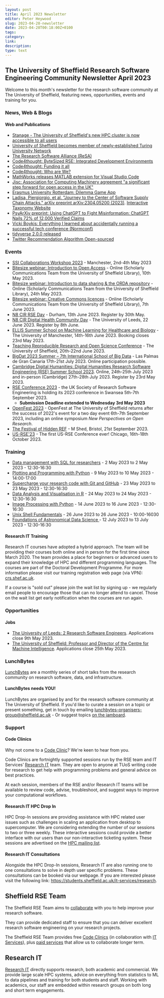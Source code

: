 ```yaml
---
layout: post
title: April 2023 Newsletter
editor: Peter Heywood
slug: 2023-04-28-newsletter
date: 2023-04-28T00:18:00Z+0100
tags:
category:
link:
description:
type: text
---
```


## The University of Sheffield Research Software Engineering Community Newsletter April 2023

Welcome to this month's newsletter for the research software community at The University of Sheffield, featuring news, opportunities, events and training for you.

### News, Web & Blogs

#### Web and Publications

+ [Stanage - The University of Sheffield's new HPC cluster is now accessible to all users](https://mailchi.mp/3ffddf67273e/new-hpc-stanage-is-live?e=efb44934e0)
+ [University of Sheffield becomes member of newly-established Turing University Network](https://www.sheffield.ac.uk/news/university-sheffield-becomes-member-newly-established-turing-university-network)
+ [The Research Software Alliance (ReSA)](https://upstream.force11.org/the-research-software-alliance-resa/)
+ [Code4thought: ByteSized RSE: Integrated Development Environments](https://soundcloud.com/code4thought-615691925/en-bytesized-rse-integrated-development-environments)
+ [Code4thought: Funding it all](https://soundcloud.com/code4thought-615691925/en-funding-it-all)
+ [Code4thought: Who are We?](https://soundcloud.com/code4thought-615691925/en-who-are-we)
+ [MathWorks releases MATLAB extension for Visual Studio Code](https://blogs.mathworks.com/matlab/2023/04/26/do-you-use-visual-studio-code-matlab-is-now-there-too/)
+ [Jisc: Association for Computing Machinery agreement "a significant step forward for open access in the UK"](https://www.jisc.ac.uk/news/association-for-computing-machinery-agreement-a-significant-step-forward-for-open-access-in-the-uk-12-apr-2023?utm_campaign=headlines&utm_content=Headlines%2019%2F04%2F2023&utm_medium=email&utm_source=adestra)
+ [Erasmus University Rotterdam: Dilemma Game App](https://www.eur.nl/en/about-eur/policy-and-regulations/integrity/research-integrity/dilemma-game)
+ [Ladisa, Piergiorgio, et al. "Journey to the Center of Software Supply Chain Attacks." arXiv preprint arXiv:2304.05200 (2023)](https://arxiv.org/abs/2304.05200). [Interactive Taxonomy Website](https://sap.github.io/risk-explorer-for-software-supply-chains/)
+ [PsyArXiv preprint: Using ChatGPT to Fight Misinformation: ChatGPT Nails 72% of 12,000 Verified Claims](https://psyarxiv.com/qnjkf/)
+ [Vicki Boykis: Everything I learned about accidentally running a successful tech conference (Normconf)](https://vickiboykis.com/2022/12/22/everything-i-learned-about-accidentally-running-a-successful-tech-conference/)
+ [tidyverse 2.0.0 released](https://www.tidyverse.org/blog/2023/03/tidyverse-2-0-0/)
+ [Twitter Recommendation Algorithm Open-sourced](https://blog.twitter.com/engineering/en_us/topics/open-source/2023/twitter-recommendation-algorithm)

### Events

+ [SSI Collaborations Workshop 2023](https://software.ac.uk/cw23) - Manchester, 2nd-4th May 2023
+ [Bitesize webinar: Introduction to Open Access](https://sheffield.libcal.com/calendar/ext-staff-training/bitesizeOA) - Online (Scholarly Communications Team from the University of Sheffield Library), 10th May 2023.
+ [Bitesize webinar: Introduction to data sharing & the ORDA repository](https://sheffield.libcal.com/event/4028679) - Online (Scholarly Communications Team from the University of Sheffield Library), 24th May 2023.
+ [Bitesize webinar: Creative Commons licences](https://sheffield.libcal.com/calendar/ext-staff-training/bitesize-cc-licences) - Online (Scholarly Communications Team from the University of Sheffield Library), 7th June 2023.
+ [N8 CIR RSE Day](https://www.eventbrite.co.uk/e/n8-cir-rse-day-tickets-597753365407) - Durham, 13th June 2023. Register by 30th May.
+ [N8 CIR Digital Health Community Day](https://n8cir.org.uk/events/digital-health-community-day/) - The University of Leeds, 22 June 2023. Register by 8th June.
+ [ELLIS Summer School on Machine Learning for Healthcare and Biology](https://www.idsai.manchester.ac.uk/connect/events/ellis-summer-school-2023/schedule/) - The University of Manchester, 14th-16th June 2023. Booking closes 23rd May 2023.
+ [Teaching Reproducible Research and Open Science Conference](https://www.sheffield.ac.uk/smi/events/teaching-reproducible-research-and-open-science-conference) - The University of Sheffield, 20th-22nd June 2023.
+ [BigDat 2023 Summer – 7th International School of Big Data](https://bigdat.irdta.eu/2023su/) - Las Palmas de Gran Canaria 17th-21st July 2023. Online participation possible.
+ [Cambridge Digital Humanities: Digital Humanities Research Software Engineering (RSE) Summer School 2023](https://www.cdh.cam.ac.uk/events/36442/). Online, 24th-25th July 2023 and in-person (Cambridge) 27th-28th July 2023. Register by 23rd May 2023.
+ [RSE Conference 2023](https://rsecon23.society-rse.org/) - the UK Society of Research Software Engineering is holding its 2023 conference in Swansea 5th-7th September 2023.
  + **Submission Deadline extended to Wednesday 3rd May 2023**
+ [OpenFest 2023](https://www.sheffield.ac.uk/library/research/open-research/openfest2023) - OpenFest at The University of Sheffield returns after the success of 2022's event for a two day event 6th-7th September 2023, including an online symposium *New Perspectives on Open Research*.
+ [The Festival of Hidden REF](https://hidden-ref.org/festival-of-hidden-ref/) - M Shed, Bristol, 21st September 2023.
+ [US-RSE'23](https://us-rse.org/usrse23/) - The first US-RSE Conference ever! Chicago, 16th-18th October 2023.

### Training

+ [Data management with SQL for researchers](https://rse.shef.ac.uk/training/workshop/2023-05-02-sql) - 2 May 2023 to 2 May 2023 - 12:30-16:30
+ [Plotting and Programming with Python](https://rse.shef.ac.uk/training/workshop/2023-05-09-python) - 9 May 2023 to 10 May 2023 - 14:00-17:00
+ [Supercharge your research code with Git and GitHub](https://rse.shef.ac.uk/training/workshop/2023-05-23-git) - 23 May 2023 to 23 May 2023 - 12:30-16:30
+ [Data Analysis and Visualisation in R](https://rse.shef.ac.uk/training/workshop/2023-05-24-R) - 24 May 2023 to 24 May 2023 - 12:30-16:30
+ [Image Processing with Python](https://rse.shef.ac.uk/training/workshop/2023-06-14-image-processing) - 14 June 2023 to 16 June 2023 - 12:30-16:30
+ [Unix Shell Fundamentals](https://rse.shef.ac.uk/training/workshop/2023-06-26-bioinformatics) - 26 June 2023 to 26 June 2023 - 10:00-16030
+ [Foundations of Astronomical Data Science
](https://rse.shef.ac.uk/training/workshop/2023-07-12-astro) - 12 July 2023 to 13 July 2023 - 12:30-16:30

#### Research IT Training

Research IT courses have adopted a hybrid approach. The team will be providing their courses both online and in person for the first time since March 2020. The team provides a place for beginners or advanced users to expand their knowledge of HPC and different programming languages. The courses are part of the Doctoral Development Programme. For more information please visit our training registration web page (via VPN): [crs.shef.ac.uk](https://crs.shef.ac.uk).

If a course is "sold out" please join the wait list by signing up - we regularly email people to encourage those that can no longer attend to cancel. Those on the wait list get early notification when the courses are run again.

### Opportunities

<!-- #### Funding -->

#### Jobs

+ [The University of Leeds: 2 Research Software Engineers](https://jobs.leeds.ac.uk/vacancy.aspx?ref=ITRES1004). Applications close 9th May 2023.
+ [The University of Sheffield: Professor and Director of the Centre for Machine Intelligence](https://www.jobs.ac.uk/job/CZC875/professor-and-director-of-the-centre-for-machine-intelligence). Applications close 25th May 2023.

### LunchBytes

[LunchBytes](https://rse.shef.ac.uk/community/lunch-bytes/) are a monthly series of short talks from the research community on research software, data, and infrastructure.

#### LunchBytes needs YOU!

LunchBytes are organised by and for the research software community at The University of Sheffield. If you'd like to curate a session on a topic or present something, get in touch by emailing [lunchbytes-organisers-group@sheffield.ac.uk](mailto:lunchbytes-organisers-group@sheffield.ac.uk) - Or suggest topics [on the jamboard](https://jamboard.google.com/d/1-51cRf0pwZl8O10CnLeJGAqKcnbww-QGaYjszFK-H38/).

### Support

#### Code Clinics

Why not come to a [Code Clinic](https://docs.google.com/forms/d/e/1FAIpQLScGXS55qjU0D0Zcz-KHOVcNTahcr3YC3H0OpoKBo3lWXWED5A/viewform)? We're keen to hear from you.

Code Clinics are fortnightly supported sessions run by the RSE team and IT Services’ [Research IT](https://www.sheffield.ac.uk/it-services/research) team. They are open to anyone at TUoS writing code for research to get help with programming problems and general advice on best practices.

At each session, members of the RSE and/or Research IT teams will be available to review code, advise, troubleshoot, and suggest ways to improve your computational workflows.

#### Research IT HPC Drop In

HPC Drop-In sessions are providing assistance with HPC related user issues such as challenges in scaling an application from desktop to supercomputer. We are considering extending the number of our sessions to two or three weekly. These interactive sessions could provide a better interface with our users than our non-interactive ticketing system. These sessions are advertised on the [HPC mailing list](https://groups.google.com/u/1/a/sheffield.ac.uk/g/hpc).

#### Research IT Consultations

Alongside the HPC Drop-In sessions, Research IT are also running one to one consultations to solve in depth user specific problems. These consultations can be booked via our webpage. If you are interested please visit the following link: <https://students.sheffield.ac.uk/it-services/research>.

## Sheffield RSE Team

The Sheffield RSE Team aims to [collaborate](https://rse.shef.ac.uk/collaboration/guide/) with you to help improve your research software.

They can provide dedicated staff to ensure that you can deliver excellent research software engineering on your research projects.

The Sheffield RSE Team provides free [Code Clinics][CCs] (in collaboration with [IT Services][its-res-it]), plus [paid services][rse-service] that allow us to collaborate longer term.

## Research IT

[Research IT](https://students.sheffield.ac.uk/it-services/research) directly supports research, both academic and commercial.
We provide large scale HPC systems, advice on everything from statistics to ML to data pipelines and training for both students and staff.
Working with academics, our staff are embedded within research groups on both long and short term engagements.

[CCs]: https://rse.shef.ac.uk/support/code-clinic/
[its-res-it]: https://www.sheffield.ac.uk/it-services/research/
[rse-service]: https://rse.shef.ac.uk/collaboration/
